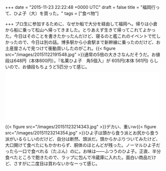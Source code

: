 
+++
date = "2015-11-23 22:22:48 +0000 UTC"
draft = false
title = "福岡行って、ひよ子（大）を買った。"
tags = ["食べ物"]

+++
プロ生に参加するために、なぜか船で大分を経由して福岡へ。帰りは小倉から船に乗って松山へ帰ってきました。とりあえず生きて帰ってこれてよかった。今日はそのことを書きたかったんだけど、寝るのと艦これのイベントで忙しかったので、今日は別の話。博多駅から小倉駅まで新幹線に乗ったのだけど、お土産屋さんで見つけて衝動買いしたのがこれ。{{< figure src="/images/20151122191548.jpg"  >}}通常の5倍の大きさなんだそうだ。お値段は648円（本体600円）。『名菓ひよ子　角5個入』が 605円(本体 561円) らしいので、お値段もちょうど5匹分って感じ。<iframe src="//hatenablog-parts.com/embed?url=http%3A%2F%2Fhiyoko-onlineshop.com%2FSHOP%2F33656%2F33665%2Flist.html" title="大きなひよ子にびっくり「大ひよ子」〜公式ひよ子オンラインショップ" class="embed-card embed-webcard" scrolling="no" frameborder="0" style="display: block; width: 100%; height: 155px; max-width: 500px; margin: 10px 0px;"></iframe>{{< figure src="/images/20151123214343.jpg"  >}}デカい、重いｗ{{< figure src="/images/20151123214354.jpg"  >}}ひよ子は頭から食う派とお尻から食う派がいるらしいのだけど、自分は断然、頭派だ。頭からかぶりついてみたけど、大口開けて食べたにもかかわらず、胴体のほとんどが残った。ノーマルひよ子だったら一口で食べれる（たぶん）のに。お味は――ふつうのひよ子。正直、半分食べたところで飽きたので、ラップに包んで冷蔵庫に入れた。面白い商品だけど、さすがに二度目は買わないかなーって感じ。


